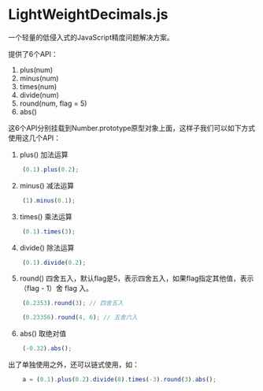 # LightWeightDecimals.js

一个轻量的低侵入式的JavaScript精度问题解决方案。

提供了6个API：
1. plus(num)
2. minus(num)
3. times(num)
4. divide(num)
5. round(num, flag = 5)
6. abs()

这6个API分别挂载到Number.prototype原型对象上面，这样子我们可以如下方式使用这几个API：

1. plus() 加法运算

```js
    (0.1).plus(0.2);
```

2. minus() 减法运算

```js
    (1).minus(0.1);
```

3. times() 乘法运算

```js
    (0.1).times(3);
```

4. divide() 除法运算

```js
    (0.1).divide(0.2);
```

5. round() 四舍五入，默认flag是5，表示四舍五入，如果flag指定其他值，表示（flag - 1）舍 flag 入。

```js
    (0.2353).round(3); // 四舍五入

    (0.23356).round(4, 6); // 五舍六入
```

6. abs() 取绝对值

```js
    (-0.32).abs();
```

出了单独使用之外，还可以链式使用，如：

```js
    a = (0.1).plus(0.2).divide(8).times(-3).round(3).abs();
```

